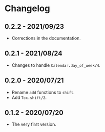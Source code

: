 # Changelog

## 0.2.2 - 2021/09/23

- Corrections in the documentation.

## 0.2.1 - 2021/08/24

- Changes to handle `Calendar.day_of_week/4`.

## 0.2.0 - 2020/07/21

- Rename `add` functions to `shift`.
- Add `Tox.shift/2`.

## 0.1.2 - 2020/07/20

- The very first version.

